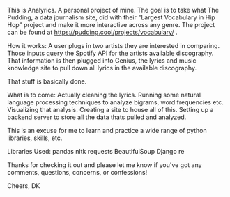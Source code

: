 This is Analyrics. A personal project of mine.
The goal is to take what The Pudding, a data journalism site, did with their "Largest Vocabulary in Hip Hop" project and make it more interactive across any genre.
The project can be found at https://pudding.cool/projects/vocabulary/ .

How it works:
A user plugs in two artists they are interested in comparing.
Those inputs query the Spotify API for the artists available discography.
That information is then plugged into Genius, the lyrics and music knowledge site to pull down all lyrics in the available discography.

That stuff is basically done.

What is to come:
Actually cleaning the lyrics.
Running some natural language processing techniques to analyze bigrams, word frequencies etc.
Visualizing that analysis.
Creating a site to house all of this.
Setting up a backend server to store all the data thats pulled and analyzed.

This is an excuse for me to learn and practice a wide range of python libraries, skills, etc.

Libraries Used:
pandas
nltk
requests
BeautifulSoup
Django
re


Thanks for checking it out and please let me know if you've got any comments, questions, concerns, or confessions!

Cheers,
DK
